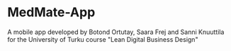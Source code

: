 # MedMate-App
A mobile app developed by Botond Ortutay, Saara Frej and Sanni Knuuttila for the University of Turku course "Lean Digital Business Design"
